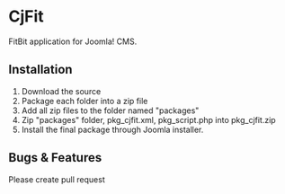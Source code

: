# CjFit
FitBit application for Joomla! CMS.

## Installation
1. Download the source
2. Package each folder into a zip file
3. Add all zip files to the folder named "packages"
4. Zip "packages" folder, pkg_cjfit.xml, pkg_script.php into pkg_cjfit.zip
5. Install the final package through Joomla installer.

## Bugs & Features
Please create pull request
